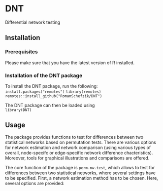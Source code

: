 # DNT

Differential network testing

## Installation

### Prerequisites

Please make sure that you have the latest version of R installed.  

### Installation of the DNT package

To install the DNT package, run the following:  
`install.packages("remotes")` 
`library(remotes)`
`remotes::install_github("RomanSchefzik/DNT")` 

The DNT package can then be loaded using  
`library(DNT)`

## Usage

The package provides functions to test for differences between two statistical networks based on permutation tests. There are various options for network estimation and network comparison (using various types of overall, node-specifc or edge-specific network difference chacteristics). Moreover, tools for graphical illustrations and comparisons are offered.

The core function of the package is `perm.nw.test`, which allows to test for differences between two statistical networks, where several settings have to be specified. First, a network estimation method has to be chosen. Here, several options are provided:
